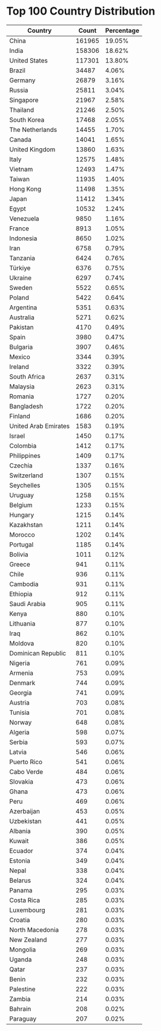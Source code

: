 # Top 100 Country Distribution
| Country | Count | Percentage |
|----|----|----|
| China | 161965 | 19.05% |
| India | 158306 | 18.62% |
| United States | 117301 | 13.80% |
| Brazil | 34487 | 4.06% |
| Germany | 26879 | 3.16% |
| Russia | 25811 | 3.04% |
| Singapore | 21967 | 2.58% |
| Thailand | 21246 | 2.50% |
| South Korea | 17468 | 2.05% |
| The Netherlands | 14455 | 1.70% |
| Canada | 14041 | 1.65% |
| United Kingdom | 13860 | 1.63% |
| Italy | 12575 | 1.48% |
| Vietnam | 12493 | 1.47% |
| Taiwan | 11935 | 1.40% |
| Hong Kong | 11498 | 1.35% |
| Japan | 11412 | 1.34% |
| Egypt | 10532 | 1.24% |
| Venezuela | 9850 | 1.16% |
| France | 8913 | 1.05% |
| Indonesia | 8650 | 1.02% |
| Iran | 6758 | 0.79% |
| Tanzania | 6424 | 0.76% |
| Türkiye | 6376 | 0.75% |
| Ukraine | 6297 | 0.74% |
| Sweden | 5522 | 0.65% |
| Poland | 5422 | 0.64% |
| Argentina | 5351 | 0.63% |
| Australia | 5271 | 0.62% |
| Pakistan | 4170 | 0.49% |
| Spain | 3980 | 0.47% |
| Bulgaria | 3907 | 0.46% |
| Mexico | 3344 | 0.39% |
| Ireland | 3322 | 0.39% |
| South Africa | 2637 | 0.31% |
| Malaysia | 2623 | 0.31% |
| Romania | 1727 | 0.20% |
| Bangladesh | 1722 | 0.20% |
| Finland | 1686 | 0.20% |
| United Arab Emirates | 1583 | 0.19% |
| Israel | 1450 | 0.17% |
| Colombia | 1412 | 0.17% |
| Philippines | 1409 | 0.17% |
| Czechia | 1337 | 0.16% |
| Switzerland | 1307 | 0.15% |
| Seychelles | 1305 | 0.15% |
| Uruguay | 1258 | 0.15% |
| Belgium | 1233 | 0.15% |
| Hungary | 1215 | 0.14% |
| Kazakhstan | 1211 | 0.14% |
| Morocco | 1202 | 0.14% |
| Portugal | 1185 | 0.14% |
| Bolivia | 1011 | 0.12% |
| Greece | 941 | 0.11% |
| Chile | 936 | 0.11% |
| Cambodia | 931 | 0.11% |
| Ethiopia | 912 | 0.11% |
| Saudi Arabia | 905 | 0.11% |
| Kenya | 880 | 0.10% |
| Lithuania | 877 | 0.10% |
| Iraq | 862 | 0.10% |
| Moldova | 820 | 0.10% |
| Dominican Republic | 811 | 0.10% |
| Nigeria | 761 | 0.09% |
| Armenia | 753 | 0.09% |
| Denmark | 744 | 0.09% |
| Georgia | 741 | 0.09% |
| Austria | 703 | 0.08% |
| Tunisia | 701 | 0.08% |
| Norway | 648 | 0.08% |
| Algeria | 598 | 0.07% |
| Serbia | 593 | 0.07% |
| Latvia | 546 | 0.06% |
| Puerto Rico | 541 | 0.06% |
| Cabo Verde | 484 | 0.06% |
| Slovakia | 473 | 0.06% |
| Ghana | 473 | 0.06% |
| Peru | 469 | 0.06% |
| Azerbaijan | 453 | 0.05% |
| Uzbekistan | 441 | 0.05% |
| Albania | 390 | 0.05% |
| Kuwait | 386 | 0.05% |
| Ecuador | 374 | 0.04% |
| Estonia | 349 | 0.04% |
| Nepal | 338 | 0.04% |
| Belarus | 324 | 0.04% |
| Panama | 295 | 0.03% |
| Costa Rica | 285 | 0.03% |
| Luxembourg | 281 | 0.03% |
| Croatia | 280 | 0.03% |
| North Macedonia | 278 | 0.03% |
| New Zealand | 277 | 0.03% |
| Mongolia | 269 | 0.03% |
| Uganda | 248 | 0.03% |
| Qatar | 237 | 0.03% |
| Benin | 232 | 0.03% |
| Palestine | 222 | 0.03% |
| Zambia | 214 | 0.03% |
| Bahrain | 208 | 0.02% |
| Paraguay | 207 | 0.02% |

